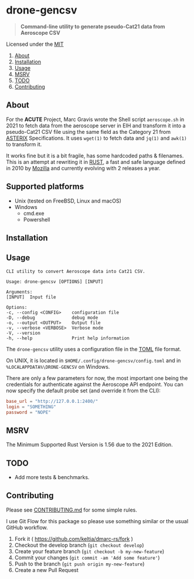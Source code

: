 <!-- omit in TOC -->
# drone-gencsv

> **Command-line utility to generate pseudo-Cat21 data from Aeroscope CSV**

Licensed under the [MIT](LICENSE)

1. [About](#about)
2. [Installation](#installation)
3. [Usage](#usage)
4. [MSRV](#msrv) 
5. [TODO](#todo)
6. [Contributing](#contributing)

## About

For the **ACUTE** Project, Marc Gravis wrote the Shell script `aeroscope.sh` in 2021 to fetch data from the aeroscope server in EIH and transform it into a pseudo-Cat21 CSV file using the same field as the Category 21 from [ASTERIX] Specifications.  It uses `wget(1)` to fetch data and `jq(1)` and `awk(1)`  to transform it.

It works fine but it is a bit fragile, has some hardcoded paths & filenames.  This is an attempt at rewriting it in [RUST], a fast and safe language defined in 2010 by [Mozilla] and currently evolving with 2 releases a year.

## Supported platforms

* Unix (tested on FreeBSD, Linux and macOS)
* Windows
    * cmd.exe
    * Powershell

## Installation

## Usage

```text
CLI utility to convert Aeroscope data into Cat21 CSV.

Usage: drone-gencsv [OPTIONS] [INPUT]

Arguments:
[INPUT]  Input file

Options:
-c, --config <CONFIG>    configuration file
-D, --debug              debug mode
-o, --output <OUTPUT>    Output file
-v, --verbose <VERBOSE>  Verbose mode
-V, --version
-h, --help               Print help information
```

The `drone-gencsv` utility uses a configuration file in the [TOML] file format.

On UNIX, it is located in `$HOME/.config/drone-gencsv/config.toml` and in `%LOCALAPPDATA%\DRONE-GENCSV` on Windows.

There are only a few parameters for now, the most important one being the credentials for authenticate against the Aeroscope API endpoint.  You can now specify the default probe set (and override it from the CLI):

```toml
base_url = "http://127.0.0.1:2400/"
login = "SOMETHING"
password = "NOPE"
```

## MSRV

The Minimum Supported Rust Version is 1.56 due to the 2021 Edition.

## TODO

- Add more tests & benchmarks.

## Contributing

Please see [CONTRIBUTING.md](CONTRIBUTING.md) for some simple rules.

I use Git Flow for this package so please use something similar or the usual GitHub workflow.

1. Fork it ( https://github.com/keltia/dmarc-rs/fork )
2. Checkout the develop branch (`git checkout develop`)
3. Create your feature branch (`git checkout -b my-new-feature`)
4. Commit your changes (`git commit -am 'Add some feature'`)
5. Push to the branch (`git push origin my-new-feature`)
6. Create a new Pull Request

[ASTERIX]: https://www.eurocontrol.int/asterix/
[Mozilla]: http://mozilla.org/
[RUST]: https://www.rust-lang.org/
[drone-gencsv: 1.56+]: https://img.shields.io/badge/Rust%20version-1.56%2B-lightgrey
[Rust 1.56]: https://blog.rust-lang.org/2021/10/21/Rust-1.56.0.html
[TOML]: https://github.com/naoina/toml/
